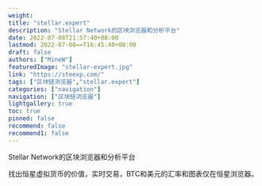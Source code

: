 ```yaml
---
weight: 
title: "stellar.expert"
description: "Stellar Network的区块浏览器和分析平台"
date: 2022-07-08T21:57:40+08:00
lastmod: 2022-07-08==T16:45:40+08:00
draft: false
authors: ["MineW"]
featuredImage: "stellar-expert.jpg"
link: "https://steexp.com/"
tags: ["区块链浏览器","stellar.expert"]
categories: ["navigation"]
navigation: ["区块链浏览器"]
lightgallery: true
toc: true
pinned: false
recommend: false
recommend1: false
---
```


Stellar
Network的区块浏览器和分析平台

‎找出恒星虚拟货币的价值，实时交易，BTC和美元的汇率和图表仅在恒星浏览器。‎